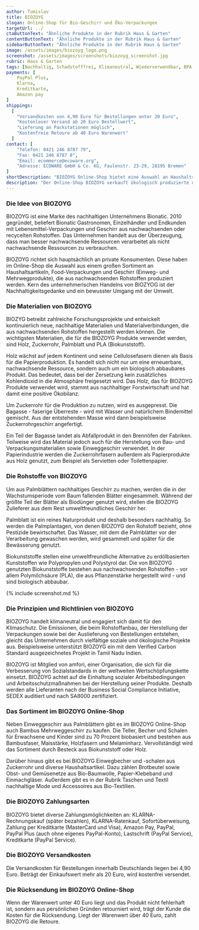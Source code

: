 ```yaml
---
author: Tomislav
title: BIOZOYG
slogan: Online-Shop für Bio-Geschirr und Öko-Verpackungen
targetUrl: ../
ctaButtonText: "Ähnliche Produkte in der Rubrik Haus & Garten"
contentButtonText: "Ähnliche Produkte in der Rubrik Haus & Garten"
sidebarButtonText: "Ähnliche Produkte in der Rubrik Haus & Garten"
image: /assets/images/biozoyg_logo.png
screenshot: /assets/images/screenshots/biozoyg_screenshot.jpg
rubric: Haus & Garten
tags: [Nachhaltig, Schadstofffrei, Klimaneutral, Wiederverwendbar, BPA-Frei]
payments: [
    PayPal Plus,
    Klarna,
    Kreditkarte,
    Amazon pay
]
shippings:
  [
    "Versandkosten von 4,90 Euro für Bestellungen unter 20 Euro",
    "Kostenloser Versand ab 20 Euro Bestellwert",
    "Lieferung an Packstationen möglich",
    "Kostenfreie Retoure ab 40 Euro Warenwert"
  ]
contact: [
    "Telefon: 0421 246 8787 79",
    "Fax: 0421 246 8787 8",
    "Email: ecommerce@ecoware.org",
    "Adresse: ECOWARE GmbH & Co. KG, Faulenstr. 23-29, 28195 Bremen"
]
shortDescription: "BIOZOYG Online-Shop bietet eine Auswahl an Haushaltsartikeln, Food-Verpackungen und Geschirr (Einweg- und Mehrwegprodukte) aus nachwachsenden Rohstoffen."
description: "Der Online-Shop BIOZOYG verkauft ökologisch produzierte und BIO-zertifizierte Artikel für den Privathaushalt, insbesondere Einweg- und Mehrweggeschirr aus Palmblättern und Zuckerrohr."
---
```


### Die Idee von BIOZOYG

BIOZOYG ist eine Marke des nachhaltigen Unternehmens Bionatic. 2010 gegründet, beliefert Bionatic Gastronomen, Einzelhändler und Endkunden mit Lebensmittel-Verpackungen und Geschirr aus nachwachsenden oder recycelten Rohstoffen. Das Unternehmen handelt aus der Überzeugung, dass man besser nachwachsende Ressourcen verarbeitet als nicht nachwachsende Ressourcen zu verbrauchen.

BIOZOYG richtet sich hauptsächlich an private Konsumenten. Diese haben im Online-Shop die Auswahl aus einem großen Sortiment an Haushaltsartikeln, Food-Verpackungen und Geschirr (Einweg- und Mehrwegprodukte), die aus nachwachsenden Rohstoffen produziert werden. Kern des unternehmerischen Handelns von BIOZYOG ist der Nachhaltigkeitsgedanke und ein bewusster Umgang mit der Umwelt.

### Die Materialien von BIOZOYG

BIOZYG betreibt zahlreiche Forschungsprojekte und entwickelt kontinuierlich neue, nachhaltige Materialien und Materialverbindungen, die aus nachwachsenden Rohstoffen hergestellt werden können. Die wichtigsten Materialien, die für die BIOZOYG Produkte verwendet werden, sind Holz, Zuckerrohr, Palmblatt und PLA (Biokunststoff).

Holz wächst auf jedem Kontinent und seine Cellulosefasern dienen als Basis für die Papierproduktion. Es handelt sich nicht nur um eine erneuerbare, nachwachsende Ressource, sondern auch um ein biologisch abbaubares Produkt. Das bedeutet, dass bei der Zersetzung kein zusätzliches Kohlendioxid in die Atmosphäre freigesetzt wird. Das Holz, das für BIOZOYG Produkte verwendet wird, stammt aus nachhaltiger Forstwirtschaft und hat damit eine positive Ökobilanz.

Um Zuckerrohr für die Produktion zu nutzen, wird es ausgepresst. Die Bagasse - faserige Überreste - wird mit Wasser und natürlichem Bindemittel gemischt. Aus der entstehenden Masse wird dann beispielsweise Zuckerrohrgeschirr angefertigt.

Ein Teil der Bagasse landet als Abfallprodukt in den Brennöfen der Fabriken. Teilweise wird das Material jedoch auch für die Herstellung von Bau- und Verpackungsmaterialien sowie Einweggeschirr verwendet. In der Papierindustrie werden die Zuckerrohrfasern außerdem als Papierprodukte aus Holz genutzt, zum Beispiel als Servietten oder Toilettenpapier.

### Die Rohstoffe von BIOZOYG

Um aus Palmblättern nachhaltiges Geschirr zu machen, werden die in der Wachstumsperiode vom Baum fallenden Blätter eingesammelt. Während der größte Teil der Blätter als Biodünger genutzt wird, stellen die BIOZOYG Zulieferer aus dem Rest umweltfreundliches Geschirr her.

Palmblatt ist ein reines Naturprodukt und deshalb besonders nachhaltig. So werden die Palmplantagen, von denen BIOZOYG den Rohstoff bezieht, ohne Pestizide bewirtschaftet. Das Wasser, mit dem die Palmblätter vor der Verarbeitung gewaschen werden, wird gesammelt und später für die Bewässerung genutzt.

Biokunststoffe stellen eine umweltfreundliche Alternative zu erdölbasierten Kunststoffen wie Polypropylen und Polystyrol dar. Die von BIOZOYG genutzten Biokunststoffe bestehen aus nachwachsenden Rohstoffen - vor allem Polymilchsäure (PLA), die aus Pflanzenstärke hergestellt wird - und sind biologisch abbaubar.

{% include screenshot.md %}

### Die Prinzipien und Richtlinien von BIOZOYG

BIOZOYG handelt klimaneutral und engagiert sich damit für den Klimaschutz. Die Emissionen, die beim Rohstoffanbau, der Herstellung der Verpackungen sowie bei der Auslieferung von Bestellungen entstehen, gleicht das Unternehmen durch vielfältige soziale und ökologische Projekte aus. Beispielsweise unterstützt BIOZOYG ein mit dem Verified Carbon Standard ausgezeichnetes Projekt in Tamil Nadu Indien.

BIOZOYG ist Mitglied von amfori, einer Organisation, die sich für die Verbesserung von Sozialstandards in der weltweiten Wertschöpfungskette einsetzt. BIOZOYG achtet auf die Einhaltung sozialer Arbeitsbedingungen und Arbeitsschutzmaßnahmen bei der Herstellung seiner Produkte. Deshalb werden alle Lieferanten nach der Business Social Compliance Initiative, SEDEX auditiert und nach SA8000 zertifiziert.

### Das Sortiment im BIOZOYG Online-Shop

Neben Einweggeschirr aus Palmblättern gibt es im BIOZOYG Online-Shop auch Bambus Mehrweggeschirr zu kaufen. Die Teller, Becher und Schalen für Erwachsene und Kinder sind zu 70 Prozent biobasiert und bestehen aus Bambusfaser, Maisstärke, Holzfasern und Melaminharz. Vervollständigt wird das Sortiment durch Besteck aus Biokunststoff oder Holz.

Darüber hinaus gibt es bei BIOZOYG Einwegbecher und -schalen aus Zuckerrohr und diverse Haushaltsartikel. Dazu zählen Brotbeutel sowie Obst- und Gemüsenetze aus Bio-Baumwolle, Papier-Klebeband und Einmachgläser. Au0erdem gibt es in der Rubrik Taschen und Textil nachhaltige Mode und Accessoires aus Bio-Textilien.

### Die BIOZOYG Zahlungsarten

BIOZOYG bietet diverse Zahlungsmöglichkeiten an: KLARNA-Rechnungskauf (später bezahlen), KLARNA-Ratenkauf, Sofortüberweisung, Zahlung per Kreditkarte (MasterCard und Visa), Amazon Pay, PayPal, PayPal Plus (auch ohne eigenes PayPal-Konto), Lastschrift (PayPal Service), Kreditkarte (PayPal Service).

### Die BIOZOYG Versandkosten

Die Versandkosten für Bestellungen innerhalb Deutschlands liegen bei 4,90 Euro. Beträgt der Einkaufswert mehr als 20 Euro, wird kostenfrei versendet.

### Die Rücksendung im BIOZOYG Online-Shop

Wenn der Warenwert unter 40 Euro liegt und das Produkt nicht fehlerhaft ist, sondern aus persönlichen Gründen retourniert wird, trägt der Kunde die Kosten für die Rücksendung. Liegt der Warenwert über 40 Euro, zahlt BIOZOYG die Retoure.

